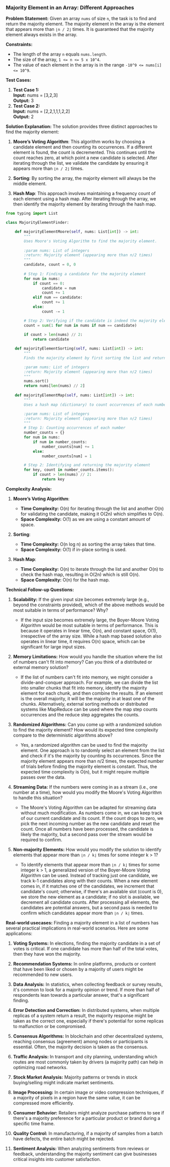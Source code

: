 ### **Majority Element in an Array: Different Approaches**

**Problem Statement:**
Given an array `nums` of size `n`, the task is to find and return the majority element. The majority element in the array is the element that appears more than `⌊n / 2⌋` times. It is guaranteed that the majority element always exists in the array.

**Constraints:**

- The length of the array `n` equals `nums.length`.
- The size of the array, `1 <= n <= 5 x 10^4`.
- The value of each element in the array is in the range `-10^9 <= nums[i] <= 10^9`.

**Test Cases:**

1. **Test Case 1:**  
   **Input:** nums = [3,2,3]  
   **Output:** 3
2. **Test Case 2:**  
   **Input:** nums = [2,2,1,1,1,2,2]  
   **Output:** 2

**Solution Explanation:**
The solution provides three distinct approaches to find the majority element:

1. **Moore’s Voting Algorithm**: This algorithm works by choosing a candidate element and then counting its occurrences. If a different element is found, the count is decremented. This continues until the count reaches zero, at which point a new candidate is selected. After iterating through the list, we validate the candidate by ensuring it appears more than `⌊n / 2⌋` times.

2. **Sorting**: By sorting the array, the majority element will always be the middle element.

3. **Hash Map**: This approach involves maintaining a frequency count of each element using a hash map. After iterating through the array, we then identify the majority element by iterating through the hash map.

```python
from typing import List

class MajorityElementFinder:

    def majorityElementMoore(self, nums: List[int]) -> int:
        """
        Uses Moore's Voting Algorithm to find the majority element.
        
        :param nums: List of integers
        :return: Majority element (appearing more than n/2 times)
        """
        candidate, count = 0, 0
        
        # Step 1: Finding a candidate for the majority element
        for num in nums:
            if count == 0:
                candidate = num
                count += 1
            elif num == candidate:
                count += 1
            else:
                count -= 1

        # Step 2: Verifying if the candidate is indeed the majority element
        count = sum(1 for num in nums if num == candidate)
        
        if count > len(nums) // 2:
            return candidate

    def majorityElementSorting(self, nums: List[int]) -> int:
        """
        Finds the majority element by first sorting the list and returning the middle element.

        :param nums: List of integers
        :return: Majority element (appearing more than n/2 times)
        """
        nums.sort()
        return nums[len(nums) // 2]
        
    def majorityElementMap(self, nums: List[int]) -> int:
        """
        Uses a hash map (dictionary) to count occurrences of each number and identify the majority element.

        :param nums: List of integers
        :return: Majority element (appearing more than n/2 times)
        """
        # Step 1: Counting occurrences of each number
        number_counts = {}
        for num in nums:
            if num in number_counts:
                number_counts[num] += 1
            else:
                number_counts[num] = 1

        # Step 2: Identifying and returning the majority element
        for key, count in number_counts.items():
            if count > len(nums) // 2:
                return key

```

**Complexity Analysis:**

1. **Moore’s Voting Algorithm**: 
   - **Time Complexity:** O(n) for iterating through the list and another O(n) for validating the candidate, making it O(2n) which simplifies to O(n).
   - **Space Complexity:** O(1) as we are using a constant amount of space.

2. **Sorting**: 
   - **Time Complexity:** O(n log n) as sorting the array takes that time.
   - **Space Complexity:** O(1) if in-place sorting is used.

3. **Hash Map**: 
   - **Time Complexity:** O(n) to iterate through the list and another O(n) to check the hash map, resulting in O(2n) which is still O(n).
   - **Space Complexity:** O(n) for the hash map.

**Technical Follow-up Questions:**

1. **Scalability:** If the given input size becomes extremely large (e.g., beyond the constraints provided), which of the above methods would be most suitable in terms of performance? Why?

   - If the input size becomes extremely large, the Boyer-Moore Voting Algorithm would be most suitable in terms of performance. This is because it operates in linear time, O(n), and constant space, O(1), irrespective of the array size. While a hash map based solution also operates in linear time, it requires O(n) space, which can be significant for large input sizes.

2. **Memory Limitations:** How would you handle the situation where the list of numbers can't fit into memory? Can you think of a distributed or external memory solution?

   - If the list of numbers can't fit into memory, we might consider a divide-and-conquer approach. For example, we can divide the list into smaller chunks that fit into memory, identify the majority element for each chunk, and then combine the results. If an element is the overall majority, it will be the majority in at least one of the chunks. Alternatively, external sorting methods or distributed systems like MapReduce can be used where the map step counts occurrences and the reduce step aggregates the counts.

3. **Randomized Algorithms:** Can you come up with a randomized solution to find the majority element? How would its expected time complexity compare to the deterministic algorithms above?

   - Yes, a randomized algorithm can be used to find the majority element. One approach is to randomly select an element from the list and check if it's the majority by counting its occurrences. Since the majority element appears more than n/2 times, the expected number of trials before finding the majority element is constant. Thus, the expected time complexity is O(n), but it might require multiple passes over the data.

4. **Streaming Data:** If the numbers were coming in as a stream (i.e., one number at a time), how would you modify the Moore's Voting Algorithm to handle this situation?

   - The Moore's Voting Algorithm can be adapted for streaming data without much modification. As numbers come in, we can keep track of our current candidate and its count. If the count drops to zero, we pick the next incoming number as the new candidate and reset the count. Once all numbers have been processed, the candidate is likely the majority, but a second pass over the stream would be required to confirm.

5. **Non-majority Elements:** How would you modify the solution to identify elements that appear more than `⌊n / k⌋` times for some integer k > 1?

   - To identify elements that appear more than `⌊n / k⌋` times for some integer k > 1, a generalized version of the Boyer-Moore Voting Algorithm can be used. Instead of tracking just one candidate, we track k-1 candidates along with their counts. When a new element comes in, if it matches one of the candidates, we increment that candidate's count; otherwise, if there's an available slot (count is 0), we store the new element as a candidate; if no slot is available, we decrement all candidate counts. After processing all elements, the candidates are potential answers, but a second pass is needed to confirm which candidates appear more than `⌊n / k⌋` times.

**Real-world usecases:**
Finding a majority element in a list of numbers has several practical implications in real-world scenarios. Here are some applications:

1. **Voting Systems:** In elections, finding the majority candidate in a set of votes is critical. If one candidate has more than half of the total votes, then they have won the majority. 

2. **Recommendation Systems:** In online platforms, products or content that have been liked or chosen by a majority of users might be recommended to new users. 

3. **Data Analysis:** In statistics, when collecting feedback or survey results, it's common to look for a majority opinion or trend. If more than half of respondents lean towards a particular answer, that's a significant finding.

4. **Error Detection and Correction:** In distributed systems, when multiple replicas of a system return a result, the majority response might be taken as the correct one, especially if there's potential for some replicas to malfunction or be compromised.

5. **Consensus Algorithms:** In blockchain and other decentralized systems, reaching consensus (agreement) among nodes or participants is essential. Often, the majority decision is taken as the consensus.

6. **Traffic Analysis:** In transport and city planning, understanding which routes are most commonly taken by drivers (a majority path) can help in optimizing road networks.

7. **Stock Market Analysis:** Majority patterns or trends in stock buying/selling might indicate market sentiments.

8. **Image Processing:** In certain image or video compression techniques, if a majority of pixels in a region have the same value, it can be compressed more efficiently.

9. **Consumer Behavior:** Retailers might analyze purchase patterns to see if there's a majority preference for a particular product or brand during a specific time frame.

10. **Quality Control:** In manufacturing, if a majority of samples from a batch have defects, the entire batch might be rejected.

11. **Sentiment Analysis:** When analyzing sentiments from reviews or feedback, understanding the majority sentiment can give businesses critical insights into customer satisfaction.

